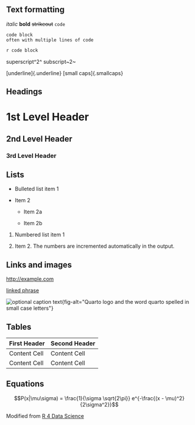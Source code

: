 ## Text formatting

*italic* **bold** ~~strikeout~~ `code`

```         
code block
often with multiple lines of code
```

``` r
r code block
```

superscript^2^ subscript~2~

[underline]{.underline} [small caps]{.smallcaps}

## Headings

# 1st Level Header

## 2nd Level Header

### 3rd Level Header

## Lists

-   Bulleted list item 1

-   Item 2

    -   Item 2a

    -   Item 2b

1.  Numbered list item 1

2.  Item 2. The numbers are incremented automatically in the output.

## Links and images

<http://example.com>

[linked phrase](http://example.com)

![optional caption text](quarto.png){fig-alt="Quarto logo and the word quarto spelled in small case letters"}

## Tables

| First Header | Second Header |
|--------------|---------------|
| Content Cell | Content Cell  |
| Content Cell | Content Cell  |

## Equations

$$P(x|\mu\sigma) = \frac{1}{\sigma \sqrt{2\pi}} e^{-\frac{(x - \mu)^2}{2\sigma^2}}$$

Modified from [R 4 Data Science](https://r4ds.hadley.nz/)